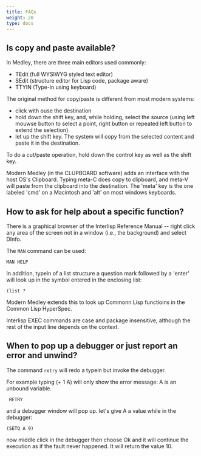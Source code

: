 ```yaml
---
title: FAQs
weight: 20
type: docs
---
```


## Is copy and paste available?

In Medley, there are three main editors used commonly:

* TEdit (full WYSIWYG styled text editor)
* SEdit (structure editor for Lisp code, package aware)
* TTYIN (Type-in using keyboard)

The original method for copy/paste is different from most modern systems:
* click with ouse the destination
* hold down the shift key, and, while holding, select the source (using left mouwse button to select a point, right button or repeated left button to extend the selection)
* let up the shift key. The system will copy from the selected content and paste it in the destination.

To do a cut/paste operation, hold down the control key as well as the shift key.

Modern Medley (in the CLUPBOARD software) adds an interface with the host OS's Clipboard.  Typing meta-C does copy to clipboard, and meta-V will paste from the clipboard into the destination. The 'meta' key is the one labeled 'cmd' on a Macintosh and 'alt' on most windows keyboards.

## How to ask for help about a specific function?

There is a graphical browser of the Interlisp Reference Manual -- right click any area of the screen not in a window (i.e., the background) and select DInfo.

The `MAN` command can be used:
```
MAN HELP
```
In addition,  typein of a list structure a question mark followed by a 'enter' will look up in the symbol entered in the enclosing list:
```
(list ?
```
Modern Medley extends this to look up Commonn Lisp functioins in the Common Lisp HyperSpec.

Interlisp EXEC commands are case and package insensitive, although the rest of the input line depends on the context.

## When to pop up a debugger or just report an error and unwind?

The command `retry` will redo a typein but invoke the debugger.

For example typing (+ 1 A) will only show the error message:
A is an unbound variable.
```
 RETRY
```
  and a debugger window will pop up. let's give A a value while in the debugger:
```
(SETQ A 9)
```
now middle click in the debugger then choose Ok and it will continue the execution as if the fault never happened. It will return the value 10.